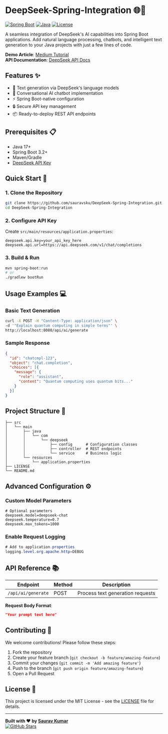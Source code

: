 # DeepSeek-Spring-Integration 🌐🤖

[![Spring Boot](https://img.shields.io/badge/Spring%20Boot-3.2%2B-brightgreen)](https://spring.io/)
[![Java](https://img.shields.io/badge/Java-17%2B-orange)](https://www.oracle.com/java/)
[![License](https://img.shields.io/badge/License-MIT-blue)](LICENSE)

A seamless integration of DeepSeek's AI capabilities into Spring Boot applications. Add natural language processing, chatbots, and intelligent text generation to your Java projects with just a few lines of code.

**Demo Article**: [Medium Tutorial](https://medium.com/@saurav.kr.tech/integrating-deepseek-ai-with-spring-boot-a-step-by-step-guide-79e8a4972ebc)  
**API Documentation**: [DeepSeek API Docs](https://platform.deepseek.com/api-docs)

## Features ✨
- 🚀 Text generation via DeepSeek's language models
- 💬 Conversational AI chatbot implementation
- ⚡ Spring Boot-native configuration
- 🔒 Secure API key management
- 📦 Ready-to-deploy REST API endpoints

## Prerequisites 📋
- Java 17+
- Spring Boot 3.2+
- Maven/Gradle
- [DeepSeek API Key](https://platform.deepseek.com/api-keys)

## Quick Start 🚀

### 1. Clone the Repository
```bash
git clone https://github.com/sauravsku/DeepSeek-Spring-Integration.git
cd DeepSeek-Spring-Integration
```

### 2. Configure API Key
Create `src/main/resources/application.properties`:
```properties
deepseek.api.key=your_api_key_here
deepseek.api.url=https://api.deepseek.com/v1/chat/completions
```

### 3. Build & Run
```bash
mvn spring-boot:run
# or
./gradlew bootRun
```

## Usage Examples 💻

### Basic Text Generation
```bash
curl -X POST -H "Content-Type: application/json" \
-d '"Explain quantum computing in simple terms"' \
http://localhost:8080/api/ai/generate
```

### Sample Response
```json
{
  "id": "chatcmpl-123",
  "object": "chat.completion",
  "choices": [{
    "message": {
      "role": "assistant",
      "content": "Quantum computing uses quantum bits..."
    }
  }]
}
```

## Project Structure 📂
```
├── src
│   └── main
│       ├── java
│       │   └── com
│       │       └── deepseek
│       │           ├── config      # Configuration classes
│       │           ├── controller  # REST endpoints
│       │           └── service     # Business logic
│       └── resources
│           └── application.properties
├── LICENSE
└── README.md
```

## Advanced Configuration ⚙️
### Custom Model Parameters
```properties
# Optional parameters
deepseek.model=deepseek-chat
deepseek.temperature=0.7
deepseek.max_tokens=1000
```

### Enable Request Logging
```java
# Add to application.properties
logging.level.org.apache.http=DEBUG
```

## API Reference 📚
| Endpoint          | Method | Description                     |
|-------------------|--------|---------------------------------|
| `/api/ai/generate`| POST   | Process text generation requests|

**Request Body Format**:
```json
"Your prompt text here"
```

## Contributing 🤝
We welcome contributions! Please follow these steps:
1. Fork the repository
2. Create your feature branch (`git checkout -b feature/amazing-feature`)
3. Commit your changes (`git commit -m 'Add amazing feature'`)
4. Push to the branch (`git push origin feature/amazing-feature`)
5. Open a Pull Request

## License 📄
This project is licensed under the MIT License - see the [LICENSE](LICENSE) file for details.

---

**Built with ❤️ by [Saurav Kumar](https://linkedin.com/in/your-profile)**  
[![GitHub Stars](https://img.shields.io/github/stars/sauravsku/DeepSeek-Spring-Integration?style=social)](https://github.com/sauravsku/DeepSeek-Spring-Integration/stargazers)

